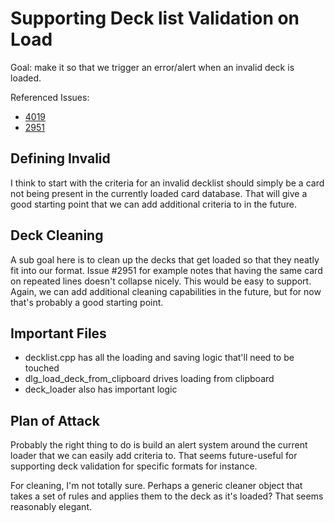 # Supporting Deck list Validation on Load

Goal: make it so that we trigger an error/alert when an invalid deck is loaded.

Referenced Issues:

- [4019](https://github.com/Cockatrice/Cockatrice/issues/4019)
- [2951](https://github.com/Cockatrice/Cockatrice/issues/2951)

## Defining Invalid

I think to start with the criteria for an invalid decklist should simply be a card not being present in the currently loaded card database. That will give a good starting point that we can add additional criteria to in the future.

## Deck Cleaning

A sub goal here is to clean up the decks that get loaded so that they neatly fit into our format. Issue #2951 for example notes that having the same card on repeated lines doesn't collapse nicely. This would be easy to support. Again, we can add additional cleaning capabilities in the future, but for now that's probably a good starting point.

## Important Files

- decklist.cpp has all the loading and saving logic that'll need to be touched
- dlg_load_deck_from_clipboard drives loading from clipboard
- deck_loader also has important logic

## Plan of Attack

Probably the right thing to do is build an alert system around the current loader that we can easily add criteria to. That seems future-useful for supporting deck validation for specific formats for instance.

For cleaning, I'm not totally sure. Perhaps a generic cleaner object that takes a set of rules and applies them to the deck as it's loaded? That seems reasonably elegant.
